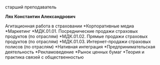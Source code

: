старший преподаватель



**Лях Константин Александрович**

Агитационная работа в страховании
	*Корпоративные медиа
	*Маркетинг
	*МДК.01.01. Посреднические продажи страховых продуктов (по отраслям)
	*МДК.01.02. Прямые продажи страховых продуктов (по отраслям)
	*МДК.01.03. Интернет-продажи страховых полисов (по отраслям)
	*Нативная интеграция
	*Предпринимательская деятельность
	*Рекламоведение
	*Рынок ценных бумаг
	*Теория и практика связей с общественностью